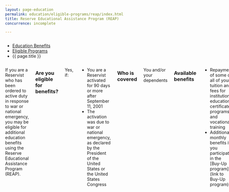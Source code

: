 ```yaml
---
layout: page-education
permalink: education/eligible-programs/reap/index.html
title: Reserve Educational Assistance Program (REAP)
concurrence: incomplete

---
```


<div class="splash" markdown="0">
<div class="row" markdown="0">
<div class="small-12 columns" markdown="0">

<ul class="breadcrumbs" role="menubar" aria-label="Primary">
<li class="parent"><a href="{{ site.url }}/education/">Education Benefits</a></li>
<li class="parent"><a href="{{ site.url }}/education/eligible-programs/">Eligible Programs</a></li>
<li class="active">{{ page.title }}</li>
</ul>

</div>
</div>
</div>

<div class="main" role="main" markdown="0">

<!-- <div class="action-bar">
  <div class="row">
    <div class="small-12 columns">
      <a class="button small start" href="{{ site.url}}/disability-benefits/get/">Apply for Disability Benefits</a>
    </div>
  </div>  
</div> -->

<div class="section one" markdown="0">
<div class="primary" markdown="0">
<div class="row" markdown="0">
<div class="small-12 columns" markdown="1">

If you are a Reservist who has been ordered to active duty in response to war or national emergency, you may be eligible for additional education benefits using the Reserve Educational Assistance Program (REAP). 

### Are you eligible for benefits?

Yes, if:
- You are a Reservist activated for 90 days or more after September 11, 2001
- The activation was due to war or national emergency, as declared by the President of the United States or the United States Congress

### Who is covered
You and/or your dependents

### Available benefits
- Repayment of some or all of your tuition and fees for institutional education, certificate programs, and vocational training
- Additional monthly benefits if you participate in the [Buy-Up program] (link to Buy-Up program)

### How it works
The amount of repayment you receive depends on your active-service time. See the [current benefit rates](http://www.benefits.va.gov/gibill/resources/benefits_resources/rate_tables.asp#ch1607).


### Learn more:
[REAP pamphlet](Link to http://www.benefits.va.gov/gibill/docs/pamphlets/ch1607_pamphlet.pdf)


</div>
</div>
</div>


</div>
